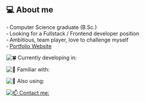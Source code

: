 
## 💻 About me

▫️ Computer Science graduate (B.Sc.) <br/>
▫️ Looking for a Fullstack / Frontend developer position <br/>
▫️ Ambitious, team player, love to challenge myself<br/>
▫️ <a href="https://erezamirav.github.io/portfolio/">Portfolio Website</a>

![🍀 Currently developing in:](https://github-readme-tech-stack.vercel.app/api/cards?title=%F0%9F%8D%80+Currently+developing+in%3A&showBorder=false&lineCount=2&theme=bearded&hideBg=true&bg=%23161d29&badge=%231c2433&border=%231c2433&titleColor=%2322e6c5&line1=react%2Creact%2C58a6ff%3Bjavascript%2Cjavascript%2C58a6ff%3Bnext.js%2Cnext%2C58a6ff%3B&line2=typescript%2CTypescript%2C58a6ff%3Bcss3%2Ccss3%2C58a6ff%3Bhtml5%2Chtml5%2C58a6ff%3B)

![🌿 Familiar with:](https://github-readme-tech-stack.vercel.app/api/cards?title=%F0%9F%8C%BF+Familiar+with%3A&showBorder=false&lineCount=1&theme=bearded&hideBg=true&bg=%23161d29&badge=%231c2433&border=%231c2433&titleColor=%2322e6c5&line1=java%2Cjava%2C58a6ff%3Bnode.js%2Cnode.js%2C58a6ff%3Bandroid%2Candroid%2C58a6ff%3Bcs%2Cc%2C58a6ff%3Bcs%2Cc%2B%2B%2C58a6ff%3B)

![🌱 Also using:](https://github-readme-tech-stack.vercel.app/api/cards?title=%F0%9F%8C%B1+Also+using%3A&showBorder=false&lineCount=2&theme=bearded&hideBg=true&bg=%23161d29&badge=%231c2433&border=%231c2433&titleColor=%2322e6c5&line1=tailwindcss%2Ctailwindcss%2C58a6ff%3Bmui%2Cmui%2C58a6ff%3Bgit%2Cgit%2C58a6ff%3B&line2=mongodb%2Cmongodb%2C58a6ff%3Bpostman%2Cpostman%2C58a6ff%3B)

<a href="https://www.linkedin.com/in/erez-amirav/" target="blank" ><img src="https://github-readme-tech-stack.vercel.app/api/cards?title=%F0%9F%93%AB+Contact+me%3A&showBorder=false&lineCount=1&theme=bearded&hideBg=true&bg=%23161d29&badge=%231c2433&border=%231c2433&titleColor=%2322e6c5&line1=linkedin%2Clinkedin%2C58a6ff%3B" alt="📫 Contact me:" /></a>
<!--
### 🍀 Currently developing in:

![Next JS](https://img.shields.io/badge/Next-black?style=for-the-badge&logo=next.js&logoColor=white) ![React](https://img.shields.io/badge/react-%2320232a.svg?style=for-the-badge&logo=react&logoColor=%2361DAFB) ![JavaScript](https://img.shields.io/badge/javascript-%23323330.svg?style=for-the-badge&logo=javascript&logoColor=%23F7DF1E)
![HTML5](https://img.shields.io/badge/html5-%23E34F26.svg?style=for-the-badge&logo=html5&logoColor=white) ![CSS3](https://img.shields.io/badge/css3-%231572B6.svg?style=for-the-badge&logo=css3&logoColor=white) ![TypeScript](https://img.shields.io/badge/typescript-%23007ACC.svg?style=for-the-badge&logo=typescript&logoColor=white)


### 🌿 Familiar with:

![Java](https://img.shields.io/badge/java-%23ED8B00.svg?style=for-the-badge&logo=java&logoColor=white)  ![NodeJS](https://img.shields.io/badge/node.js-6DA55F?style=for-the-badge&logo=node.js&logoColor=white) ![Android](https://img.shields.io/badge/Android-3DDC84?style=for-the-badge&logo=android&logoColor=white) ![C](https://img.shields.io/badge/c-%2300599C.svg?style=for-the-badge&logo=c&logoColor=white)  ![C++](https://img.shields.io/badge/c++-%2300599C.svg?style=for-the-badge&logo=c%2B%2B&logoColor=white) 

### 🌱 Also using:

![TailwindCSS](https://img.shields.io/badge/tailwindcss-%2338B2AC.svg?style=for-the-badge&logo=tailwind-css&logoColor=white) ![MUI](https://img.shields.io/badge/MUI-%230081CB.svg?style=for-the-badge&logo=mui&logoColor=white) ![Git](https://img.shields.io/badge/git-%23F05033.svg?style=for-the-badge&logo=git&logoColor=white) ![MongoDB](https://img.shields.io/badge/MongoDB-%234ea94b.svg?style=for-the-badge&logo=mongodb&logoColor=white)
![Postman](https://img.shields.io/badge/Postman-FF6C37?style=for-the-badge&logo=postman&logoColor=white)

### 📫 Contact me:
<a href="https://www.linkedin.com/in/erez-amirav/" target="blank"><img align="center" src="https://img.shields.io/badge/linkedin-%230077B5.svg?style=for-the-badge&logo=linkedin&logoColor=white)"  /></a>  <a href="mailto:erezamirav@gmail.com" target="blank"><img align="center" src="https://img.shields.io/badge/Gmail-D14836?style=for-the-badge&logo=gmail&logoColor=white"  /></a>

-->
<!-- https://ileriayo.github.io/markdown-badges/#shortcuts -->

